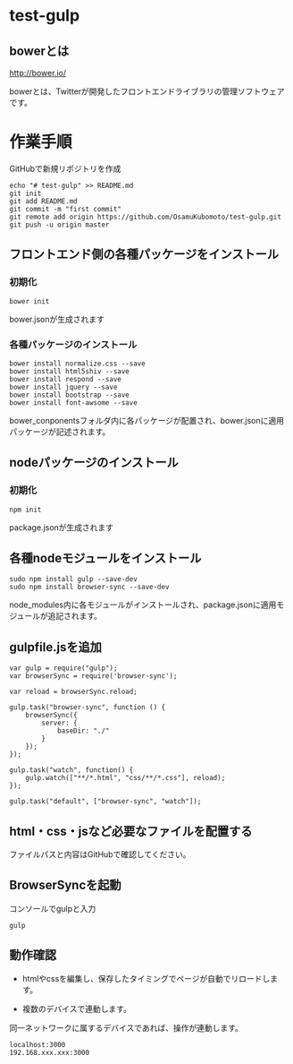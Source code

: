 # test-gulp

## bowerとは
http://bower.io/

bowerとは、Twitterが開発したフロントエンドライブラリの管理ソフトウェアです。

# 作業手順

GitHubで新規リポジトリを作成

    echo "# test-gulp" >> README.md
    git init
    git add README.md
    git commit -m "first commit"
    git remote add origin https://github.com/OsamuKubomoto/test-gulp.git
    git push -u origin master

## フロントエンド側の各種パッケージをインストール

### 初期化

    bower init

bower.jsonが生成されます

### 各種パッケージのインストール

    bower install normalize.css --save
    bower install html5shiv --save
    bower install respond --save
    bower install jquery --save
    bower install bootstrap --save
    bower install font-awsome --save

bower_conponentsフォルダ内に各パッケージが配置され、bower.jsonに適用パッケージが記述されます。

## nodeパッケージのインストール

### 初期化

    npm init

package.jsonが生成されます

## 各種nodeモジュールをインストール

    sudo npm install gulp --save-dev
    sudo npm install browser-sync --save-dev

node_modules内に各モジュールがインストールされ、package.jsonに適用モジュールが追記されます。

## gulpfile.jsを追加

    var gulp = require("gulp");
    var browserSync = require('browser-sync');

    var reload = browserSync.reload;

    gulp.task("browser-sync", function () {
        browserSync({
            server: {
                baseDir: "./"
            }
        });
    });

    gulp.task("watch", function() {
        gulp.watch(["**/*.html", "css/**/*.css"], reload);
    });

    gulp.task("default", ["browser-sync", "watch"]);

## html・css・jsなど必要なファイルを配置する

ファイルパスと内容はGitHubで確認してください。

## BrowserSyncを起動

コンソールでgulpと入力

    gulp

## 動作確認

* htmlやcssを編集し、保存したタイミングでページが自動でリロードします。

* 複数のデバイスで連動します。

同一ネットワークに属するデバイスであれば、操作が連動します。

    localhost:3000
    192.168.xxx.xxx:3000
